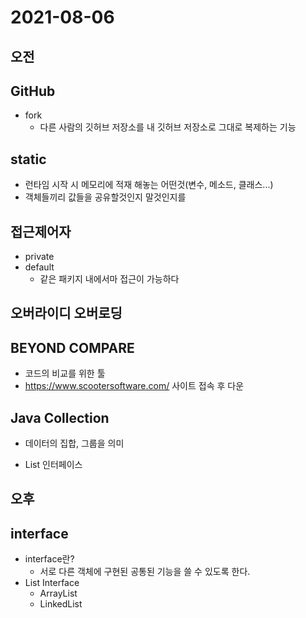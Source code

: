 # 2021-08-06 

## 오전

## GitHub
+ fork
    - 다른 사람의 깃허브 저장소를 내 깃허브 저장소로 그대로 복제하는 기능

## static
- 런타임 시작 시 메모리에 적재 해놓는 어떤것(변수, 메소드, 클래스...)
- 객체들끼리 값들을 공유할것인지 말것인지를 
## 접근제어자
+ private
+ default
    - 같은 패키지 내에서마 접근이 가능하다

## 오버라이디 오버로딩

## BEYOND COMPARE
+ 코드의 비교를 위한 툴
+ https://www.scootersoftware.com/ 사이트 접속 후 다운

## Java Collection
+ 데이터의 집합, 그룹을 의미

+ List 인터페이스

## 오후

## interface
+ interface란?
    - 서로 다른 객체에 구현된 공통된 기능을 쓸 수 있도록 한다.
+ List Interface
    - ArrayList
    - LinkedList